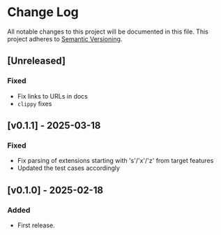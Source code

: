 # Change Log

All notable changes to this project will be documented in this file.
This project adheres to [Semantic Versioning](http://semver.org/).

## [Unreleased]

### Fixed

- Fix links to URLs in docs
- `clippy` fixes

## [v0.1.1] - 2025-03-18

### Fixed

- Fix parsing of extensions starting with 's'/'x'/'z' from target features 
- Updated the test cases accordingly

## [v0.1.0] - 2025-02-18

### Added

- First release.

